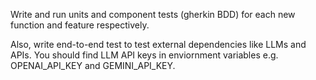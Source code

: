 Write and run units and component tests (gherkin BDD) for each new function and feature respectively.

Also, write end-to-end test to test external dependencies like LLMs and APIs.  You should find LLM API keys in enviornment variables e.g.
OPENAI_API_KEY and GEMINI_API_KEY.
